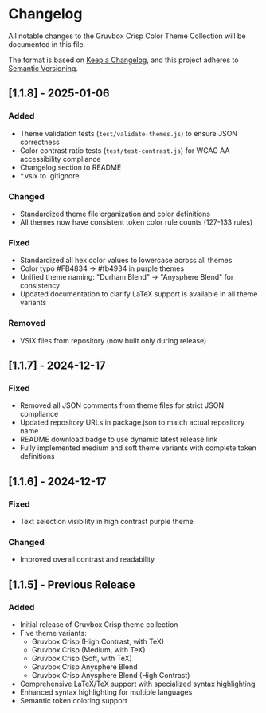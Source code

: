 # Changelog

All notable changes to the Gruvbox Crisp Color Theme Collection will be documented in this file.

The format is based on [Keep a Changelog](https://keepachangelog.com/en/1.0.0/),
and this project adheres to [Semantic Versioning](https://semver.org/spec/v2.0.0.html).

## [1.1.8] - 2025-01-06

### Added

- Theme validation tests (`test/validate-themes.js`) to ensure JSON correctness
- Color contrast ratio tests (`test/test-contrast.js`) for WCAG AA accessibility compliance
- Changelog section to README
- *.vsix to .gitignore

### Changed

- Standardized theme file organization and color definitions
- All themes now have consistent token color rule counts (127-133 rules)

### Fixed

- Standardized all hex color values to lowercase across all themes
- Color typo #FB4834 → #fb4934 in purple themes
- Unified theme naming: "Durham Blend" → "Anysphere Blend" for consistency
- Updated documentation to clarify LaTeX support is available in all theme variants

### Removed

- VSIX files from repository (now built only during release)

## [1.1.7] - 2024-12-17

### Fixed

- Removed all JSON comments from theme files for strict JSON compliance
- Updated repository URLs in package.json to match actual repository name
- README download badge to use dynamic latest release link
- Fully implemented medium and soft theme variants with complete token definitions

## [1.1.6] - 2024-12-17

### Fixed

- Text selection visibility in high contrast purple theme

### Changed

- Improved overall contrast and readability

## [1.1.5] - Previous Release

### Added

- Initial release of Gruvbox Crisp theme collection
- Five theme variants:
  - Gruvbox Crisp (High Contrast, with TeX)
  - Gruvbox Crisp (Medium, with TeX)
  - Gruvbox Crisp (Soft, with TeX)
  - Gruvbox Crisp Anysphere Blend
  - Gruvbox Crisp Anysphere Blend (High Contrast)
- Comprehensive LaTeX/TeX support with specialized syntax highlighting
- Enhanced syntax highlighting for multiple languages
- Semantic token coloring support